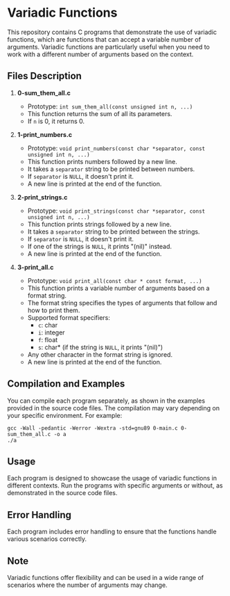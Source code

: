 # Variadic Functions

This repository contains C programs that demonstrate the use of variadic functions, which are functions that can accept a variable number of arguments. Variadic functions are particularly useful when you need to work with a different number of arguments based on the context.

## Files Description

1. **0-sum_them_all.c**

   - Prototype: `int sum_them_all(const unsigned int n, ...)`
   - This function returns the sum of all its parameters.
   - If `n` is 0, it returns 0.

2. **1-print_numbers.c**

   - Prototype: `void print_numbers(const char *separator, const unsigned int n, ...)`
   - This function prints numbers followed by a new line.
   - It takes a `separator` string to be printed between numbers.
   - If `separator` is `NULL`, it doesn't print it.
   - A new line is printed at the end of the function.

3. **2-print_strings.c**

   - Prototype: `void print_strings(const char *separator, const unsigned int n, ...)`
   - This function prints strings followed by a new line.
   - It takes a `separator` string to be printed between the strings.
   - If `separator` is `NULL`, it doesn't print it.
   - If one of the strings is `NULL`, it prints "(nil)" instead.
   - A new line is printed at the end of the function.

4. **3-print_all.c**

   - Prototype: `void print_all(const char * const format, ...)`
   - This function prints a variable number of arguments based on a format string.
   - The format string specifies the types of arguments that follow and how to print them.
   - Supported format specifiers:
     - `c`: char
     - `i`: integer
     - `f`: float
     - `s`: char* (if the string is `NULL`, it prints "(nil)")
   - Any other character in the format string is ignored.
   - A new line is printed at the end of the function.

## Compilation and Examples

You can compile each program separately, as shown in the examples provided in the source code files. The compilation may vary depending on your specific environment. For example:

```shell
gcc -Wall -pedantic -Werror -Wextra -std=gnu89 0-main.c 0-sum_them_all.c -o a
./a
```

## Usage

Each program is designed to showcase the usage of variadic functions in different contexts. Run the programs with specific arguments or without, as demonstrated in the source code files.

## Error Handling

Each program includes error handling to ensure that the functions handle various scenarios correctly.

## Note

Variadic functions offer flexibility and can be used in a wide range of scenarios where the number of arguments may change.